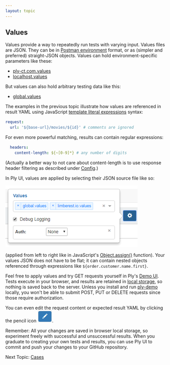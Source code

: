 ```yaml
---
layout: topic
---
```

## Values
Values provide a way to repeatedly run tests with varying input.  Values files are JSON.  They can be in
[Postman environment](https://www.getpostman.com/docs/postman/environments_and_globals/manage_environments) format,
or as (simpler and preferred) straight-JSON objects.  Values can hold environment-specific parameters like these:
  - [ply-ct.com.values](https://github.com/ply-ct/ply-demo/blob/master/src/test/ply/ply-ct.com.values)
  - [localhost.values](https://github.com/ply-ct/ply-demo/blob/master/src/test/ply/localhost.values)

But values can also hold arbitrary testing data like this:
  - [global.values](https://github.com/ply-ct/ply-demo/blob/master/src/test/ply/global.values)
  
The examples in the previous topic illustrate how values are referenced in result YAML using JavaScript 
[template literal expressions](https://developer.mozilla.org/en-US/docs/Web/JavaScript/Reference/Template_literals) syntax:
```yaml
request:
  url: '${base-url}/movies/${id}' # comments are ignored
``` 
For even more powerful matching, results can contain regular expressions: 
```yaml
  headers:
    content-length: ${~[0-9]*} # any number of digits
``` 
(Actually a better way to not care about content-length is to use response header filtering as described under [Config](config).) 

In Ply UI, values are applied by selecting their JSON source file like so:

![Values selections](../img/values-selections.png)

(applied from left to right like in JavaScript's 
[Object.assign()](https://developer.mozilla.org/en-US/docs/Web/JavaScript/Reference/Global_Objects/Object/assign) function).
Your values JSON does not have to be flat; it can contain nested objects referenced through expressions like `${order.customer.name.first}`. 

Feel free to apply values and try GET requests yourself in Ply's [Demo UI](https://ply-ct.com/ui/testing).
Tests execute in your browser, and results are retained in [local storage](https://developer.mozilla.org/en-US/docs/Web/API/Window/localStorage),
so nothing is saved back to the server.  Unless you install and run [ply-demo](https://github.com/ply-ct/ply-demo/blob/master/README.md)
locally, you won't be able to submit POST, PUT or DELETE requests since those require authorization.

You can even edit the request content or expected result YAML by clicking the pencil icon ![Edit button](../img/edit-button.png).

Remember: All your changes are saved in browser local storage, so experiment freely with successful and unsuccessful results.
When you graduate to creating your own tests and results, you can use Ply UI to commit and push your changes to your GitHub repository.   

Next Topic: [Cases](cases)
